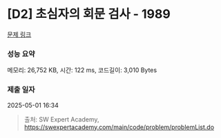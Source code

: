 # [D2] 초심자의 회문 검사 - 1989 

[문제 링크](https://swexpertacademy.com/main/code/problem/problemDetail.do?contestProbId=AV5PyTLqAf4DFAUq) 

### 성능 요약

메모리: 26,752 KB, 시간: 122 ms, 코드길이: 3,010 Bytes

### 제출 일자

2025-05-01 16:34



> 출처: SW Expert Academy, https://swexpertacademy.com/main/code/problem/problemList.do